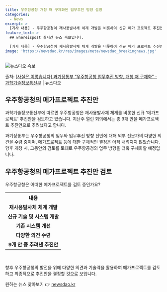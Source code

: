 ```yaml
---
title: 우주항공청 개청 때 구체화된 업무추진 방향 설명
categories:
  - News
excerpt: >
  [기사 내용] - 우주항공청이 재사용발사체 체계 개발을 비롯하여 신규 메가 프로젝트 추진안을 검토하고 있으며…
feature_text: >
  ## whereispost 실시간 뉴스 속보입니다.

  [기사 내용] - 우주항공청이 재사용발사체 체계 개발을 비롯하여 신규 메가 프로젝트 추진안을 검토하고 있으며…
image: 'https://newsdao.kr/res/images/meta/newsdao_breakingnews.jpg'
---
```


![뉴스다오 속보](https://newsdao.kr/res/images/meta/newsdao_breakingnews.jpg)

<p>출처: <a href="https://newsdao.kr/3593" rel="dofollow">[사실은 이렇습니다] 과기정통부 “우주항공청 업무추진 방향, 개청 때 구체화” - 과학기술정보통신부</a> | 뉴스다오</p>

<h2 data-ke-size="size26">우주항공청의 메가프로젝트 추진안</h2>
과학기술정보통신부에 따르면 우주항공청은 재사용발사체 체계를 비롯한 신규 '메가프로젝트' 추진안을 검토하고 있습니다. 지난주 열린 회의에서는 총 9개 안을 메가프로젝트 추진안으로 추려냈다고 합니다.

<p data-ke-size="size16">과기정통부는 우주항공청의 임무와 업무추진 방향 전반에 대해 외부 전문가의 다양한 의견을 수렴 중이며, 메가프로젝트 등에 대한 구체적인 결정은 아직 내려지지 않았습니다. 향후 개청 시, 그동안의 검토를 토대로 우주항공청의 업무 방향을 더욱 구체화할 예정입니다.</p>

<h2 data-ke-size="size26">우주항공청의 메가프로젝트 추진안 검토</h2>
우주항공청은 어떠한 메가프로젝트를 검토 중인가요?

<table>
	<tr>
	    <th>내용</th>
	</tr>
	<tr>
	    <td style="text-align: center; height: 17px;"><b>재사용발사체 체계 개발</b></td>
	</tr>
	<tr>
	    <td style="text-align: center; height: 17px;"><b>신규 기술 및 시스템 개발</b></td>
	</tr>
	<tr>
	    <td style="text-align: center; height: 17px;"><b>기존 시스템 개선</b></td>
	</tr>
	<tr>
	    <td style="text-align: center; height: 17px;"><b>다양한 의견 수렴</b></td>
	</tr>
	<tr>
	    <td style="text-align: center; height: 17px;"><b>9개 안 중 추려낸 추진안</b></td>
	</tr>
</table>

<p data-ke-size="size16">&nbsp;</p>

향후 우주항공청의 발전을 위해 다양한 의견과 기술력을 활용하여 메가프로젝트를 검토하고 최종적으로 추진안을 결정할 것으로 보입니다. 

원하는 뉴스 찾아보기 👉 <a href="https://newsdao.kr" rel="dofollow">newsdao.kr</a>


